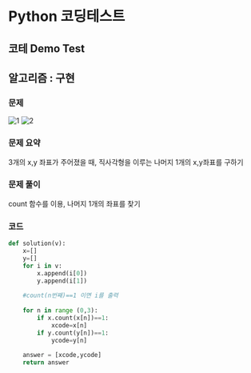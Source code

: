 # Python 코딩테스트

## 코테 Demo Test

## 알고리즘 : 구현

### 문제
![1](https://user-images.githubusercontent.com/69181105/160065864-d41ec131-e41e-4453-89e4-bd636993300f.png)
![2](https://user-images.githubusercontent.com/69181105/160065869-31cc53bd-7ab9-4419-b13d-7bc4f59980a7.png)


### 문제 요약

3개의 x,y 좌표가 주어졌을 때, 직사각형을 이루는 나머지 1개의 x,y좌표를 구하기

### 문제 풀이

count 함수를 이용, 나머지 1개의 좌표를 찾기

### 코드

```python
def solution(v):
    x=[]
    y=[]
    for i in v:
        x.append(i[0])
        y.append(i[1])
    
    #count(n번째)==1 이면 i를 출력
    
    for n in range (0,3):
        if x.count(x[n])==1:
            xcode=x[n]
        if y.count(y[n])==1:
            ycode=y[n]
        
    answer = [xcode,ycode] 
    return answer
```
